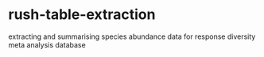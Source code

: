 # rush-table-extraction
extracting and summarising species abundance data for response diversity meta analysis database
